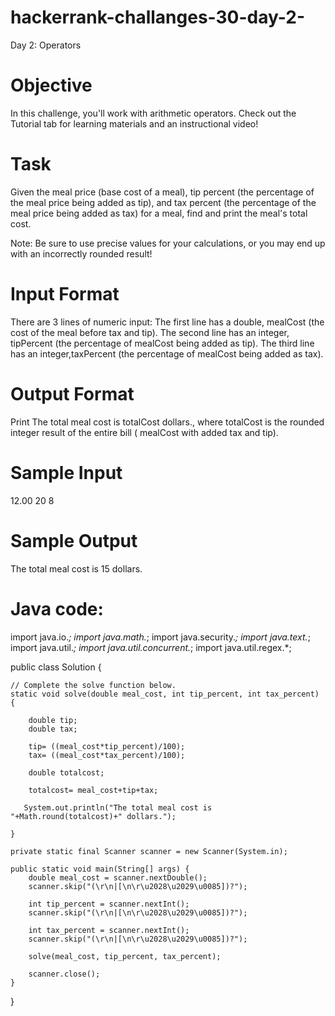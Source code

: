# hackerrank-challanges-30-day-2-
Day 2: Operators


# Objective 
In this challenge, you'll work with arithmetic operators. Check out the Tutorial tab for learning materials and an instructional video!

# Task 
Given the meal price (base cost of a meal), tip percent (the percentage of the meal price being added as tip), and tax percent (the percentage of the meal price being added as tax) for a meal, find and print the meal's total cost.

Note: Be sure to use precise values for your calculations, or you may end up with an incorrectly rounded result!

# Input Format
There are 3 lines of numeric input: 
The first line has a double, mealCost (the cost of the meal before tax and tip). 
The second line has an integer, tipPercent (the percentage of mealCost being added as tip). 
The third line has an integer,taxPercent  (the percentage of mealCost being added as tax).


# Output Format

Print The total meal cost is totalCost dollars., where totalCost is the rounded integer result of the entire bill ( mealCost with added tax and tip).

# Sample Input

12.00
20
8

# Sample Output

The total meal cost is 15 dollars.


# Java code:

import java.io.*;
import java.math.*;
import java.security.*;
import java.text.*;
import java.util.*;
import java.util.concurrent.*;
import java.util.regex.*;

public class Solution {

    // Complete the solve function below.
    static void solve(double meal_cost, int tip_percent, int tax_percent) {

        double tip;
        double tax;
        
        tip= ((meal_cost*tip_percent)/100);
        tax= ((meal_cost*tax_percent)/100);
        
        double totalcost;
        
        totalcost= meal_cost+tip+tax;
        
       System.out.println("The total meal cost is "+Math.round(totalcost)+" dollars.");

    }

    private static final Scanner scanner = new Scanner(System.in);

    public static void main(String[] args) {
        double meal_cost = scanner.nextDouble();
        scanner.skip("(\r\n|[\n\r\u2028\u2029\u0085])?");

        int tip_percent = scanner.nextInt();
        scanner.skip("(\r\n|[\n\r\u2028\u2029\u0085])?");

        int tax_percent = scanner.nextInt();
        scanner.skip("(\r\n|[\n\r\u2028\u2029\u0085])?");

        solve(meal_cost, tip_percent, tax_percent);

        scanner.close();
    }
}

